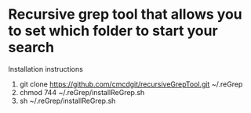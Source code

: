 
# Recursive grep tool that allows you to set which folder to start your search

 Installation instructions

  1) git clone https://github.com/cmcdgit/recursiveGrepTool.git ~/.reGrep
  2) chmod 744 ~/.reGrep/installReGrep.sh
  3) sh ~/.reGrep/installReGrep.sh


